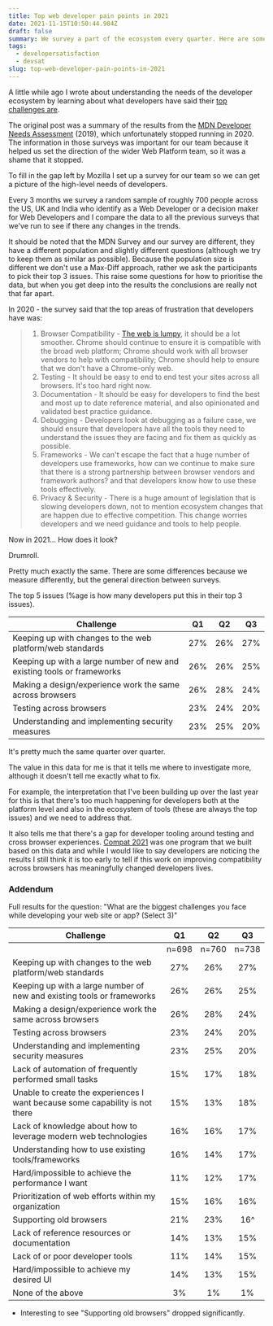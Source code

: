 ```yaml
---
title: Top web developer pain points in 2021
date: 2021-11-15T10:50:44.984Z
draft: false
summary: We survey a part of the ecosystem every quarter. Here are some of our findings.
tags:
  - developersatisfaction
  - devsat
slug: top-web-developer-pain-points-in-2021
---
```

A little while ago I wrote about understanding the needs of the developer ecosystem by learning about what developers have said their [top challenges are](/thinking-about-developer-satisfaction-and-web-developers/).

The original post was a summary of the results from the [MDN Developer Needs Assessment](https://insights.developer.mozilla.org/) (2019), which unfortunately stopped running in 2020. The information in those surveys was important for our team because it helped us set the direction of the wider Web Platform team, so it was a shame that it stopped. 

To fill in the gap left by Mozilla I set up a survey for our team so we can get a picture of the high-level needs of developers.

Every 3 months we survey a random sample of roughly 700 people across the US, UK and India who identify as a Web Developer or a decision maker for Web Developers and I compare the data to all the previous surveys that we've run to see if there any changes in the trends.

It should be noted that the MDN Survey and our survey are different, they have a different population and slightly different questions (although we try to keep them as similar as possible). Because the population size is different we don't use a Max-Diff approach, rather we ask the participants to pick their top 3 issues. This raise some questions for how to prioritise the data, but when you get deep into  the results the conclusions are really not that far apart.

In 2020 - the survey said that the top areas of frustration that developers have was:

> 1. Browser Compatibility - [The web is lumpy](https://paul.kinlan.me/the-lumpy-web/), it should be a lot smoother. Chrome should continue to ensure it is compatible with the broad web platform; Chrome should work with all browser vendors to help with compatibility; Chrome should help to ensure that we don't have a Chrome-only web.
> 2. Testing - It should be easy to end to end test your sites across all browsers. It's too hard right now.
> 3. Documentation - It should be easy for developers to find the best and most up to date reference material, and also opinionated and validated best practice guidance.
> 4. Debugging - Developers look at debugging as a failure case, we should ensure that developers have all the tools they need to understand the issues they are facing and fix them as quickly as possible.
> 5. Frameworks - We can't escape the fact that a huge number of developers use frameworks, how can we continue to make sure that there is a strong partnership between browser vendors and framework authors? and that developers know how to use these tools effectively.
> 6. Privacy & Security - There is a huge amount of legislation that is slowing developers down, not to mention ecosystem changes that are happen due to effective competition. This change worries developers and we need guidance and tools to help people.

Now in 2021... How does it look?

Drumroll.

Pretty much exactly the same. There are some differences because we measure differently, but the general direction between surveys.

The top 5 issues (%age is how many developers put this in their top 3 issues).

| Challenge | Q1 | Q2 | Q3 |
|--------|:----:|:----:|:----:|
|Keeping up with changes to the web platform/web standards|27%|26%|27%|
|Keeping up with a large number of new and existing tools or frameworks|26%|26%|25%|
|Making a design/experience work the same across browsers|26%|28%|24%|
|Testing across browsers|23%|24%|20%|
|Understanding and implementing security measures|23%|25%|20%|

It's pretty much the same quarter over quarter. 

The value in this data for me is that it tells me where to investigate more, although it doesn't tell me exactly what to fix. 

For example, the interpretation that I've been building up over the last year for this is that there's too much happening for developers both at the platform level and also in the ecosystem of tools (these are always the top issues) and we need to address that. 

It also tells me that there's a gap for developer tooling around testing and cross browser experiences. [Compat 2021](https://web.dev/compat2021/) was one  program that we built based on this data and while I would like to say developers are noticing the results I still think it is too early to tell if this work on improving compatibility across browsers has meaningfully changed developers lives.

### Addendum

Full results for the question: "What are the biggest challenges you face while developing your web site or app? (Select 3)"


| Challenge | Q1 | Q2 | Q3 |
|--------|:----:|:----:|:----:|
||n=698|n=760|n=738|
|Keeping up with changes to the web platform/web standards|27%|26%|27%|
|Keeping up with a large number of new and existing tools or frameworks|26%|26%|25%|
|Making a design/experience work the same across browsers|26%|28%|24%|
|Testing across browsers|23%|24%|20%|
|Understanding and implementing security measures|23%|25%|20%|
|Lack of automation of frequently performed small tasks|15%|17%|18%|
|Unable to create the experiences I want because some capability is not there|15%|13%|18%|
|Lack of knowledge about how to leverage modern web technologies|16%|16%|17%|
|Understanding how to use existing tools/frameworks|16%|14%|17%|
|Hard/impossible to achieve the performance I want|11%|12%|17%|
|Prioritization of web efforts within my organization|15%|16%|16%|
|Supporting old browsers|21%|23%|16^|
|Lack of reference resources or documentation|14%|13%|15%|
|Lack of or poor developer tools|11%|14%|15%|
|Hard/impossible to achieve my desired UI|14%|13%|15%|
|None of the above|3%|1%|1%|

* Interesting to see "Supporting old browsers" dropped significantly.

